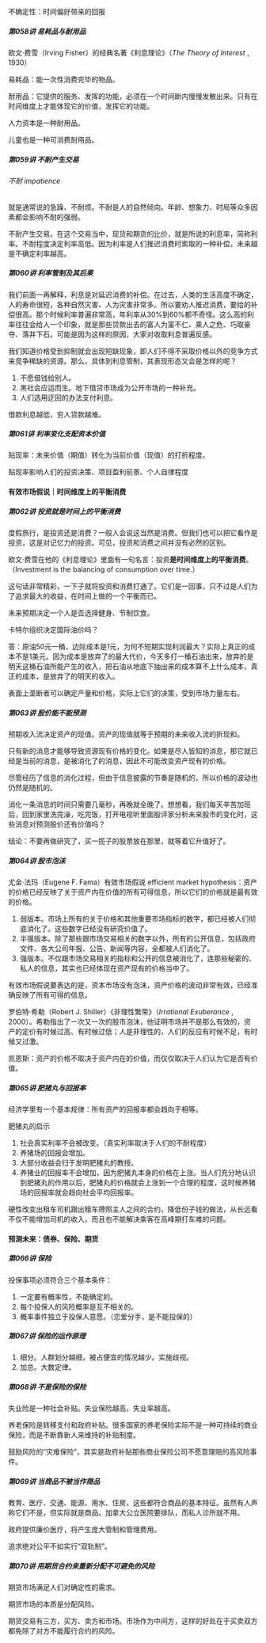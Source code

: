 不确定性：时间偏好带来的回报

##### 第058讲  易耗品与耐用品

 欧文·费雪（Irving Fisher）的经典名著《利息理论》（*The Theory of Interest* , 1930）

易耗品：能一次性消费完毕的物品。

耐用品：它提供的服务、发挥的功能，必须在一个时间断内慢慢发散出来。只有在时间维度上才能体现它的价值，发挥它的功能。

人力资本是一种耐用品。

儿童也是一种可消费耐用品。



##### 第059讲  不耐产生交易

###### 不耐 impatience

就是通常说的急躁、不耐烦。不耐是人的自然倾向。年龄、想象力、时局等众多因素都会影响不耐的强弱。

不耐产生交易。在这个交易当中，现货和期货的比价，就是所说的利息率，简称利率。不耐程度决定利率高低。因为利率是人们推迟消费时索取的一种补偿，未来越是不确定利率越高。



##### 第060讲  利率管制及其后果

我们前面一再解释，利息是对延迟消费的补偿。在过去，人类的生活高度不确定，人的寿命很短，各种自然灾害、人为灾害非常多。所以要劝人推迟消费，要给的补偿很高。那个时候利率普遍非常高，年利率从30%到60%都不奇怪。这么高的利率往往会给人一个印象，就是那些贷款出去的富人为富不仁、乘人之危、巧取豪夺、落井下石。可能是因为这样的原因，大家对收取利息普遍反感。

我们知道价格受到抑制就会出现短缺现象，即人们不得不采取价格以外的竞争方式来竞争稀缺的资源。那么，具体到利息管制，其表现形态又会是怎样的呢？

1. 不愿借钱给别人。
2. 黑社会应运而生。地下借贷市场成为公开市场的一种补充。
3. 人们选用迂回的办法支付利息。

借款利息越低，穷人贷款越难。



##### 第061讲  利率变化支配资本价值

贴现率：未来价值（期值）转化为当前价值（现值）的打折程度。

贴现率影响人们的投资决策、项目盈利前景、个人自律程度



#### 有效市场假说｜时间维度上的平衡消费



##### 第062讲  投资就是时间上的平衡消费

度假旅行，是投资还是消费？一般人会说这当然是消费。但我们也可以把它看作是投资，这是对记忆力的投资。可见，投资和消费之间并没有必然的区别。

 欧文·费雪在他的《利息理论》里面有一句名言：投资**是时间维度上的平衡消费**。（Investment is the balancing of consumption over time.）

这句话非常精彩，一下子就将投资和消费打通了。它们是一回事，只不过是人们为了追求最大的收益，在时间上做的一个平衡而已。

未来预期决定一个人是否选择健身、节制饮食。

卡特尔组织决定国际油价吗？

答：原油50元一桶，边际成本是1元，为何不短期实现利润最大？实际上真正的成本不是1美元。因为成本是放弃了的最大代价，今天多打一桶石油出来，放弃的是明天这桶石油所能产生的收入，把石油从地底下抽出来的成本算不上什么成本，真正的成本，是放弃了的明天的收入。

表面上垄断者可以确定产量和价格，实际上它们的决策，受到市场力量左右。



##### 第063讲 股价能不能预测

预期收入流决定资产的现值。资产的现值就等于预期的未来收入流的折现和。

只有新的消息才能够导致资源现有价格的变化。如果是尽人皆知的消息，那它就已经是当前的消息，是被消化了的消息，因此不可能改变资产现有的价格。

 尽管经历了信息的消化过程，但由于信息披露的节奏是随机的，所以价格的波动也仍然是随机的。

消化一条消息的时间只需要几毫秒，再晚就全晚了。想想看，我们每天辛苦加班后，回到家里洗完澡，吃完饭，打开电视听里面股评家分析未来股市的变化时，这些消息对预测股价还有价值吗？

结论：不要再做研究了，买一揽子的股票放在那里，就等着它升值好了。



##### 第064讲 股市泡沫

尤金·法玛（Eugene F. Fama）有效市场假说 efficient market hypothesis：资产的价格已经反映了关于资产内在价值的所有可得信息，所以它们的价格就是最有效的价格。

1. 弱版本。市场上所有的关于价格和其他重要市场指标的数字，都已经被人们彻底消化了。这些数字已经没有研究价值了。
2. 半强版本。除了那些跟市场交易相关的数字以外，所有的公开信息，包括政府文件、各大公司年报、公告、新闻等内容，全都被人们消化了。
3. 强版本。不仅跟市场交易相关的指标和公开的信息被消化了，连那些秘密的、私人的信息，其实也已经体现在资产现有的价格当中了。

有效市场假说要表达的是，资本市场没有泡沫，资产价格的波动非常有效，已经准确反映了所有可得的信息。

罗伯特·希勒（Robert J. Shiller）《非理性繁荣》（*Irrational Exuberance* , 2000）。希勒指出了一次又一次的股市泡沫，他证明市场并不是那么有效的，资产的定价有时候过高、有时候过低；人是非理性的，人们的反应有时候不足，有时候又过激。

 凯恩斯：资产的价格不取决于资产内在的价值，而仅仅取决于人们认为它是否有价值。



##### 第065讲 肥猪丸与回报率

 经济学里有一个基本规律：所有资产的回报率都会趋向于相等。

肥猪丸的启示

1. 社会真实利率不会被改变。（真实利率取决于人们的不耐程度）
2. 养猪场的回报会增加。
3. 大部分收益会归于发明肥猪丸的教授。
4. 养猪业的回报率不会增加，因为肥猪丸本身的价格在上涨。当人们充分地认识到肥猪丸的作用以后，肥猪丸的价格就会上涨到一个合理的程度，这时候养猪场的回报率就会趋向社会平均回报率。

硬性改变出租车司机跟出租车牌照主人之间的合约，降低份子钱的做法，从长远看不仅不能增加司机的收入，而且也不能解决乘客在高峰期打车难的问题。

#### 预测未来：债券、保险、期货



##### 第066讲 保险

投保事项必须符合三个基本条件：

1. 一定要有概率性，不能确定的。
2. 每个投保人的风险概率是互不相关的。
3. 概率事件独立于投保人意愿。（恋爱分手，是不能投保的）

##### 第067讲 保险的运作原理

1. 细分。人群划分越细，被占便宜的情况越少。实施歧视。
2. 加总。大数定律。

##### 第068讲 不是保险的保险

失业险是一种社会补贴。失业保险越高，失业率越高。

养老保险是转移支付和政府补贴。很多国家的养老保险实际不是一种可持续的商业保险，而是不断靠新人来维持的补贴制度。

鼓励风险的“灾难保险”，其实是政府补贴那些商业保险公司不愿意理赔的高风险事件。



##### 第069讲 当商品不被当作商品

 教育、医疗、交通、能源、用水、住房，这些都符合商品的基本特征。虽然有人声称它们不是，但实际就是商品。加拿大公立医院要排队，而私人诊所就不用。

政府提供廉价医疗，将产生庞大管制和管理费用。

追求绝对公平不如实行“双轨制”。



##### 第070讲  用期货合约来重新分配不可避免的风险

 期货市场满足人们对确定性的需求。

 期货市场的本质是分配风险。

期货交易有三方，买方、卖方和市场。市场作为中间方，这样的好处在于买卖双方都免除了对方不能履行合约的风险。